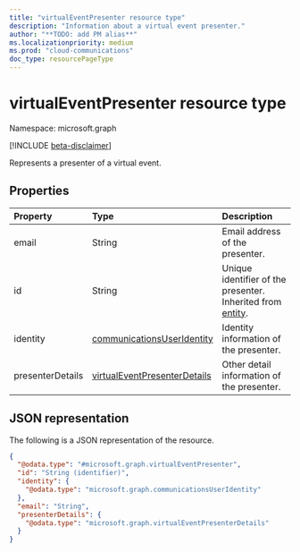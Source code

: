 ```yaml
---
title: "virtualEventPresenter resource type"
description: "Information about a virtual event presenter."
author: "**TODO: add PM alias**"
ms.localizationpriority: medium
ms.prod: "cloud-communications"
doc_type: resourcePageType
---
```


# virtualEventPresenter resource type

Namespace: microsoft.graph

[!INCLUDE [beta-disclaimer](../../includes/beta-disclaimer.md)]

Represents a presenter of a virtual event.

## Properties

|Property|Type|Description|
|:---|:---|:---|
|email|String|Email address of the presenter.|
|id|String|Unique identifier of the presenter. Inherited from [entity](../resources/entity.md).|
|identity|[communicationsUserIdentity](../resources/communicationsuseridentity.md)|Identity information of the presenter.|
|presenterDetails|[virtualEventPresenterDetails](../resources/virtualeventpresenterdetails.md)|Other detail information of the presenter.|

## JSON representation

The following is a JSON representation of the resource.
<!-- {
  "blockType": "resource",
  "keyProperty": "id",
  "@odata.type": "microsoft.graph.virtualEventPresenter",
  "baseType": "microsoft.graph.entity",
  "openType": false
}
-->
``` json
{
  "@odata.type": "#microsoft.graph.virtualEventPresenter",
  "id": "String (identifier)",
  "identity": {
    "@odata.type": "microsoft.graph.communicationsUserIdentity"
  },
  "email": "String",
  "presenterDetails": {
    "@odata.type": "microsoft.graph.virtualEventPresenterDetails"
  }
}
```
